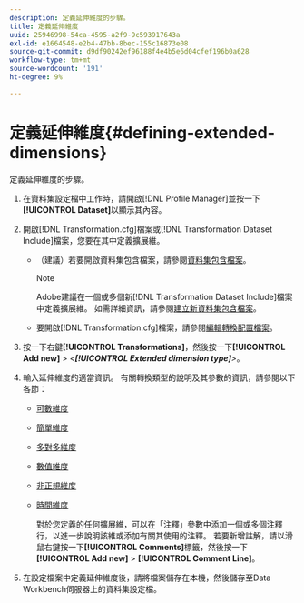 ```yaml
---
description: 定義延伸維度的步驟。
title: 定義延伸維度
uuid: 25946998-54ca-4595-a2f9-9c593917643a
exl-id: e1664548-e2b4-47bb-8bec-155c16873e08
source-git-commit: d9df90242ef96188f4e4b5e6d04cfef196b0a628
workflow-type: tm+mt
source-wordcount: '191'
ht-degree: 9%

---
```


# 定義延伸維度{#defining-extended-dimensions}

定義延伸維度的步驟。

1. 在資料集設定檔中工作時，請開啟[!DNL Profile Manager]並按一下&#x200B;**[!UICONTROL Dataset]**&#x200B;以顯示其內容。
1. 開啟[!DNL Transformation.cfg]檔案或[!DNL Transformation Dataset Include]檔案，您要在其中定義擴展維。

   * （建議）若要開啟資料集包含檔案，請參閱[資料集包含檔案](../../../home/c-dataset-const-proc/c-dataset-inc-files/c-abt-dataset-inc-files.md)。

      >[!NOTE]
      >
      >Adobe建議在一個或多個新[!DNL Transformation Dataset Include]檔案中定義擴展維。 如需詳細資訊，請參閱[建立新資料集包含檔案](../../../home/c-dataset-const-proc/c-dataset-inc-files/c-work-dataset-inc-files/t-create-new-dataset-inc-files.md#task-b29f30605c374a6ca747ac843337b06e)。

   * 要開啟[!DNL Transformation.cfg]檔案，請參閱[編輯轉換配置檔案](../../../home/c-dataset-const-proc/c-trans-config-file/t-edit-trans-config-file.md#task-cfef4142c1bf4437a669d1fdc75cabbc)。

1. 按一下右鍵&#x200B;**[!UICONTROL Transformations]**，然後按一下&#x200B;**[!UICONTROL Add new]** > *&lt;**[!UICONTROL Extended dimension type]**>*。
1. 輸入延伸維度的適當資訊。 有關轉換類型的說明及其參數的資訊，請參閱以下各節：

   * [可數維度](../../../home/c-dataset-const-proc/c-ex-dim/c-types-ex-dim/c-count-dim.md#concept-f28b633419494e7bbc510012dbfcc6f8)
   * [簡單維度](../../../home/c-dataset-const-proc/c-ex-dim/c-types-ex-dim/c-simple-dim.md#concept-c1d804dac4094489afe61560d2908181)
   * [多對多維度](../../../home/c-dataset-const-proc/c-ex-dim/c-types-ex-dim/c-many-dim.md#concept-5ed3cca8b2194d4f96134f6238040998)
   * [數值維度](../../../home/c-dataset-const-proc/c-ex-dim/c-types-ex-dim/c-num-dim.md#concept-8513b9afaff447c8b334410b565b91ed)
   * [非正規維度](../../../home/c-dataset-const-proc/c-ex-dim/c-types-ex-dim/c-denormal-dim.md#concept-54a2600b8ee748b7acff405daccf3489)
   * [時間維度](../../../home/c-dataset-const-proc/c-ex-dim/c-types-ex-dim/c-time-dim.md#concept-1e4eeb8d33964bb2a8d5768d6439df67)

      對於您定義的任何擴展維，可以在「注釋」參數中添加一個或多個注釋行，以進一步說明該維或添加有關其使用的注釋。 若要新增註解，請以滑鼠右鍵按一下&#x200B;**[!UICONTROL Comments]**&#x200B;標籤，然後按一下&#x200B;**[!UICONTROL Add new]** > **[!UICONTROL Comment Line]**。

1. 在設定檔案中定義延伸維度後，請將檔案儲存在本機，然後儲存至Data Workbench伺服器上的資料集設定檔。
